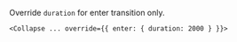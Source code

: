 Override `duration` for enter transition only.

```
<Collapse ... override={{ enter: { duration: 2000 } }}>
```
